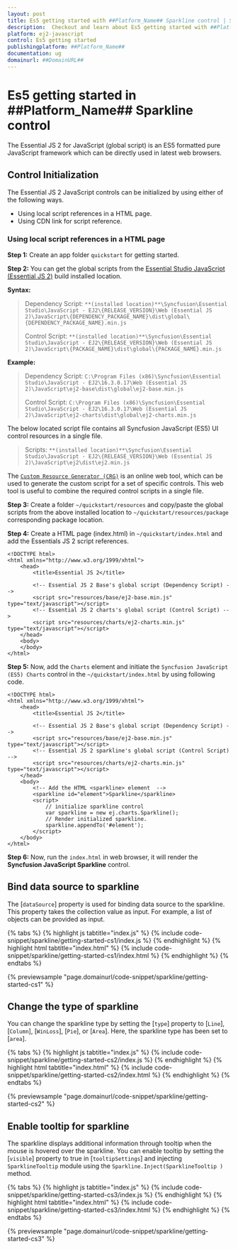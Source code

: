 ```yaml
---
layout: post
title: Es5 getting started with ##Platform_Name## Sparkline control | Syncfusion
description:  Checkout and learn about Es5 getting started with ##Platform_Name## Sparkline control of Syncfusion Essential JS 2 and more details.
platform: ej2-javascript
control: Es5 getting started 
publishingplatform: ##Platform_Name##
documentation: ug
domainurl: ##DomainURL##
---
```


# Es5 getting started in ##Platform_Name## Sparkline control

The Essential JS 2 for JavaScript (global script) is an ES5 formatted pure JavaScript framework which can be directly used in latest web browsers.

## Control Initialization

The Essential JS 2 JavaScript controls can be initialized by using either of the following ways.

* Using local script references in a HTML page.
* Using CDN link for script reference.

### Using local script references in a HTML page

**Step 1:** Create an app folder `quickstart` for getting started.

**Step 2:** You can get the global scripts from the [Essential Studio JavaScript (Essential JS 2)](https://www.syncfusion.com/downloads/essential-js2) build installed location.

**Syntax:**
> Dependency Script: `**(installed location)**\Syncfusion\Essential Studio\JavaScript - EJ2\{RELEASE_VERSION}\Web (Essential JS 2)\JavaScript\{DEPENDENCY_PACKAGE_NAME}\dist\global\{DEPENDENCY_PACKAGE_NAME}.min.js`
>
> Control Script: `**(installed location)**\Syncfusion\Essential Studio\JavaScript - EJ2\{RELEASE_VERSION}\Web (Essential JS 2)\JavaScript\{PACKAGE_NAME}\dist\global\{PACKAGE_NAME}.min.js`

**Example:**
> Dependency Script: `C:\Program Files (x86)\Syncfusion\Essential Studio\JavaScript - EJ2\16.3.0.17\Web (Essential JS 2)\JavaScript\ej2-base\dist\global\ej2-base.min.js`
>
> Control Script: `C:\Program Files (x86)\Syncfusion\Essential Studio\JavaScript - EJ2\16.3.0.17\Web (Essential JS 2)\JavaScript\ej2-charts\dist\global\ej2-charts.min.js`

The below located script file contains all Syncfusion JavaScript (ES5) UI control resources in a single file.

> Scripts: `**(installed location)**\Syncfusion\Essential Studio\JavaScript - EJ2\{RELEASE_VERSION}\Web (Essential JS 2)\JavaScript\ej2\dist\ej2.min.js`

The [`Custom Resource Generator (CRG)`](https://crg.syncfusion.com/) is an online web tool, which can be used to generate the custom script for a set of specific controls. This web tool is useful to combine the required control scripts in a single file.

**Step 3:** Create a folder `~/quickstart/resources` and copy/paste the global scripts from the above installed location to `~/quickstart/resources/package` corresponding package location.

**Step 4:** Create a HTML page (index.html) in `~/quickstart/index.html` and add the Essentials JS 2 script references.

```
<!DOCTYPE html>
<html xmlns="http://www.w3.org/1999/xhtml">
    <head>
        <title>Essential JS 2</title>

        <!-- Essential JS 2 Base's global script (Dependency Script) -->
        <script src="resources/base/ej2-base.min.js" type="text/javascript"></script>
        <!-- Essential JS 2 charts's global script (Control Script) -->
        <script src="resources/charts/ej2-charts.min.js" type="text/javascript"></script>
    </head>
    <body>
    </body>
</html>
```

**Step 5:** Now, add the `Charts` element and initiate the `Syncfusion JavaScript (ES5) Charts` control in the `~/quickstart/index.html` by using following code.

```
<!DOCTYPE html>
<html xmlns="http://www.w3.org/1999/xhtml">
    <head>
        <title>Essential JS 2</title>

        <!-- Essential JS 2 Base's global script (Dependency Script) -->
        <script src="resources/base/ej2-base.min.js" type="text/javascript"></script>
        <!-- Essential JS 2 sparkline's global script (Control Script) -->
        <script src="resources/charts/ej2-charts.min.js" type="text/javascript"></script>
    </head>
    <body>
        <!-- Add the HTML <sparkline> element  -->
        <sparkline id="element">Sparkline</sparkline>
        <script>
            // initialize sparkline control
            var sparkline = new ej.charts.Sparkline();
            // Render initialized sparkline.
            sparkline.appendTo('#element');
        </script>
    </body>
</html>
```

**Step 6:** Now, run the `index.html` in web browser, it will render the **Syncfusion JavaScript Sparkline** control.

## Bind data source to sparkline

The [`dataSource`] property is used for binding data source to the sparkline. This property takes the collection value as input. For example, a list of objects can be provided as input.

{% tabs %}
{% highlight js tabtitle="index.js" %}
{% include code-snippet/sparkline/getting-started-cs1/index.js %}
{% endhighlight %}
{% highlight html tabtitle="index.html" %}
{% include code-snippet/sparkline/getting-started-cs1/index.html %}
{% endhighlight %}
{% endtabs %}
        
{% previewsample "page.domainurl/code-snippet/sparkline/getting-started-cs1" %}

## Change the type of sparkline

You can change the sparkline type by setting the [`type`] property to [`Line`], [`Column`], [`WinLoss`], [`Pie`], or [`Area`]. Here, the sparkline type has been set to [`area`].

{% tabs %}
{% highlight js tabtitle="index.js" %}
{% include code-snippet/sparkline/getting-started-cs2/index.js %}
{% endhighlight %}
{% highlight html tabtitle="index.html" %}
{% include code-snippet/sparkline/getting-started-cs2/index.html %}
{% endhighlight %}
{% endtabs %}
        
{% previewsample "page.domainurl/code-snippet/sparkline/getting-started-cs2" %}

## Enable tooltip for sparkline

The sparkline displays additional information through tooltip when the mouse is hovered over the sparkline. You can enable tooltip by setting the [`visible`] property to true in [`tooltipSettings`] and injecting `SparklineTooltip` module using the `Sparkline.Inject(SparklineTooltip )` method.

{% tabs %}
{% highlight js tabtitle="index.js" %}
{% include code-snippet/sparkline/getting-started-cs3/index.js %}
{% endhighlight %}
{% highlight html tabtitle="index.html" %}
{% include code-snippet/sparkline/getting-started-cs3/index.html %}
{% endhighlight %}
{% endtabs %}
        
{% previewsample "page.domainurl/code-snippet/sparkline/getting-started-cs3" %}